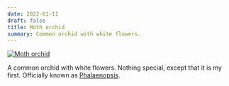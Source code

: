 ```yaml
---
date: 2022-01-11
draft: false
title: Moth orchid
summary: Common orchid with white flowers.
--- 
```


[![Moth orchid](/img/plants/moth_orchid.png)](/img/plants/moth_orchid_large.png)

A common orchid with white flowers. Nothing special, except that it is my first. Officially known as [Phalaenopsis](https://wikipedia.org/wiki/Phalaenopsis).

